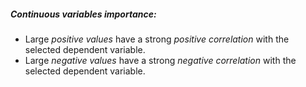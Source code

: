 ##### Continuous variables importance:

- Large *positive values* have a strong *positive correlation* with the selected dependent variable.
- Large *negative values* have a strong *negative correlation* with the selected dependent variable.